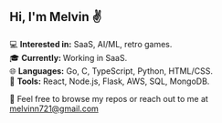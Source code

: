 ## Hi, I'm Melvin :v:

:computer: <b>Interested in:</b> SaaS, AI/ML, retro games.  
:mortar_board: <b>Currently: </b> Working in SaaS.  
:globe_with_meridians: <b>Languages:</b> Go, C, TypeScript, Python,  HTML/CSS.  
:wrench: <b>Tools:</b> React, Node.js, Flask, AWS, SQL, MongoDB.    

:iphone: Feel free to browse my repos or reach out to me at melvinn721@gmail.com

